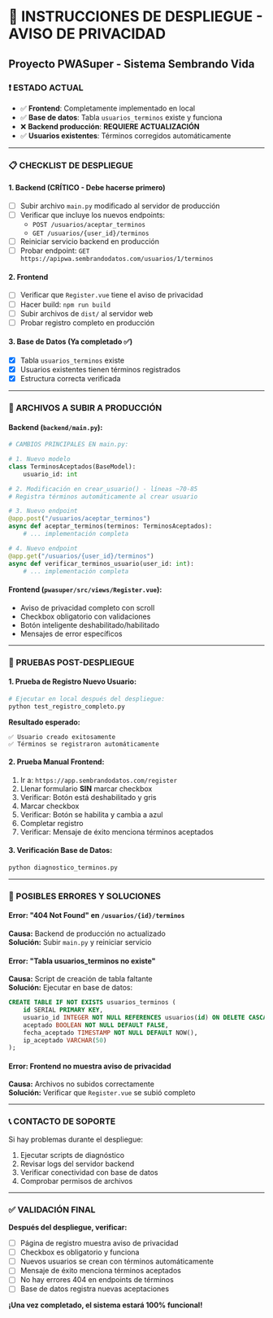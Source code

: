 # 🚀 INSTRUCCIONES DE DESPLIEGUE - AVISO DE PRIVACIDAD
## Proyecto PWASuper - Sistema Sembrando Vida

### ❗ ESTADO ACTUAL
- ✅ **Frontend**: Completamente implementado en local
- ✅ **Base de datos**: Tabla `usuarios_terminos` existe y funciona
- ❌ **Backend producción**: **REQUIERE ACTUALIZACIÓN**
- ✅ **Usuarios existentes**: Términos corregidos automáticamente

---

### 📋 CHECKLIST DE DESPLIEGUE

#### 1. Backend (CRÍTICO - Debe hacerse primero)
- [ ] Subir archivo `main.py` modificado al servidor de producción
- [ ] Verificar que incluye los nuevos endpoints:
  - `POST /usuarios/aceptar_terminos`
  - `GET /usuarios/{user_id}/terminos`
- [ ] Reiniciar servicio backend en producción
- [ ] Probar endpoint: `GET https://apipwa.sembrandodatos.com/usuarios/1/terminos`

#### 2. Frontend
- [ ] Verificar que `Register.vue` tiene el aviso de privacidad
- [ ] Hacer build: `npm run build`
- [ ] Subir archivos de `dist/` al servidor web
- [ ] Probar registro completo en producción

#### 3. Base de Datos (Ya completado ✅)
- [x] Tabla `usuarios_terminos` existe
- [x] Usuarios existentes tienen términos registrados
- [x] Estructura correcta verificada

---

### 📁 ARCHIVOS A SUBIR A PRODUCCIÓN

#### Backend (`backend/main.py`):
```python
# CAMBIOS PRINCIPALES EN main.py:

# 1. Nuevo modelo
class TerminosAceptados(BaseModel):
    usuario_id: int

# 2. Modificación en crear_usuario() - líneas ~70-85
# Registra términos automáticamente al crear usuario

# 3. Nuevo endpoint
@app.post("/usuarios/aceptar_terminos")
async def aceptar_terminos(terminos: TerminosAceptados):
    # ... implementación completa

# 4. Nuevo endpoint  
@app.get("/usuarios/{user_id}/terminos")
async def verificar_terminos_usuario(user_id: int):
    # ... implementación completa
```

#### Frontend (`pwasuper/src/views/Register.vue`):
- Aviso de privacidad completo con scroll
- Checkbox obligatorio con validaciones
- Botón inteligente deshabilitado/habilitado
- Mensajes de error específicos

---

### 🧪 PRUEBAS POST-DESPLIEGUE

#### 1. Prueba de Registro Nuevo Usuario:
```bash
# Ejecutar en local después del despliegue:
python test_registro_completo.py
```

**Resultado esperado:**
```
✅ Usuario creado exitosamente 
✅ Términos se registraron automáticamente
```

#### 2. Prueba Manual Frontend:
1. Ir a: `https://app.sembrandodatos.com/register`
2. Llenar formulario **SIN** marcar checkbox
3. Verificar: Botón está deshabilitado y gris
4. Marcar checkbox
5. Verificar: Botón se habilita y cambia a azul
6. Completar registro
7. Verificar: Mensaje de éxito menciona términos aceptados

#### 3. Verificación Base de Datos:
```bash
python diagnostico_terminos.py
```

---

### 🚨 POSIBLES ERRORES Y SOLUCIONES

#### Error: "404 Not Found" en `/usuarios/{id}/terminos`
**Causa:** Backend de producción no actualizado  
**Solución:** Subir `main.py` y reiniciar servicio

#### Error: "Tabla usuarios_terminos no existe"
**Causa:** Script de creación de tabla faltante  
**Solución:** Ejecutar en base de datos:
```sql
CREATE TABLE IF NOT EXISTS usuarios_terminos (
    id SERIAL PRIMARY KEY,
    usuario_id INTEGER NOT NULL REFERENCES usuarios(id) ON DELETE CASCADE,
    aceptado BOOLEAN NOT NULL DEFAULT FALSE,
    fecha_aceptado TIMESTAMP NOT NULL DEFAULT NOW(),
    ip_aceptado VARCHAR(50)
);
```

#### Error: Frontend no muestra aviso de privacidad
**Causa:** Archivos no subidos correctamente  
**Solución:** Verificar que `Register.vue` se subió completo

---

### 📞 CONTACTO DE SOPORTE

Si hay problemas durante el despliegue:
1. Ejecutar scripts de diagnóstico
2. Revisar logs del servidor backend
3. Verificar conectividad con base de datos
4. Comprobar permisos de archivos

---

### ✅ VALIDACIÓN FINAL

**Después del despliegue, verificar:**
- [ ] Página de registro muestra aviso de privacidad
- [ ] Checkbox es obligatorio y funciona
- [ ] Nuevos usuarios se crean con términos automáticamente
- [ ] Mensaje de éxito menciona términos aceptados
- [ ] No hay errores 404 en endpoints de términos
- [ ] Base de datos registra nuevas aceptaciones

**¡Una vez completado, el sistema estará 100% funcional!**
